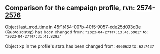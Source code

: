 ## Comparison for the campaign profile, rvn: [2574](https://github.com/PRO100KatYT/FortniteProfileRevisions/tree/main/profiles/campaign/2574%20campaign.json)-[2576](https://github.com/PRO100KatYT/FortniteProfileRevisions/tree/main/profiles/campaign/2576%20campaign.json)

Object last_mod_time in 45f1b154-007b-40f5-9057-dde25d093d3e (Quota:restxp) has been changed from: `"2023-04-27T07:13:41.598Z"` to: `"2023-04-27T07:31:41.829Z"`
<br><br>
Object xp in the profile's stats has been changed from: `4060622` to: `6217437`
<br><br>
